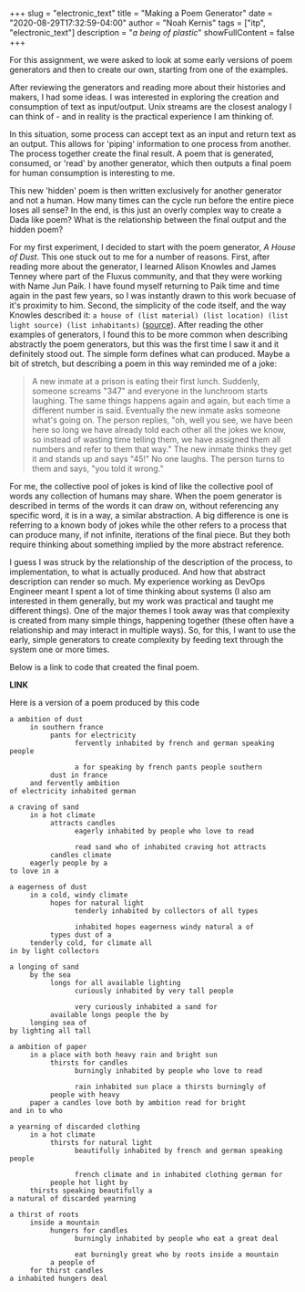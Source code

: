 +++
slug = "electronic_text"
title = "Making a Poem Generator"
date = "2020-08-29T17:32:59-04:00"
author = "Noah Kernis"
tags = ["itp", "electronic_text"]
description = "*a being of plastic*"
showFullContent = false
+++

For this assignment, we were asked to look at some early versions of poem generators and then to create our own, starting from one of the examples. 

After reviewing the generators and reading more about their histories and makers, I had some ideas. I was interested in exploring the creation and consumption of text as input/output. Unix streams are the closest analogy I can think of - and in reality is the practical experience I am thinking of.

In this situation, some process can accept text as an input and return text as an output. This allows for 'piping' information to one process from another. The process together create the final result. A poem that is generated, consumed, or 'read' by another generator, which then outputs a final poem for human consumption is interesting to me. 

This new 'hidden' poem is then written exclusively for another generator and not a human. How many times can the cycle run before the entire piece loses all sense? In the end, is this just an overly complex way to create a Dada like poem? What is the relationship between the final output and the hidden poem?

For my first experiment, I decided to start with the poem generator, *A House of Dust*. This one stuck out to me for a number of reasons. First, after reading more about the generator, I learned Alison Knowles and James Tenney where part of the Fluxus community, and that they were working with Name Jun Paik. I have found myself returning to Paik time and time again in the past few years, so I was instantly drawn to this work becuase of it's proximity to him. Second, the simplicity of the code itself, and the way Knowles described it: `a house of (list material) (list location) (list light source) (list inhabitants)` ([source](https://blog.calarts.edu/2009/09/10/alison-knowles-james-tenney-and-the-house-of-dust-at-calarts/)). After reading the other examples of generators, I found this to be more common when describing abstractly the poem generators, but this was the first time I saw it and it definitely stood out. The simple form defines what can produced. Maybe a bit of stretch, but describing a poem in this way reminded me of a joke:

> A new inmate at a prison is eating their first lunch. Suddenly, someone screams "347" and everyone in the lunchroom starts laughing. The same things happens again and again, but each time a different number is said. Eventually the new inmate asks someone what's going on. The person replies, "oh, well you see, we have been here so long we have already told each other all the jokes we know, so instead of wasting time telling them, we have assigned them all numbers and refer to them that way." The new inmate thinks they get it and stands up and says "45!" No one laughs. The person turns to them and says, "you told it wrong."

For me, the collective pool of jokes is kind of like the collective pool of words any collection of humans may share. When the poem generator is described in terms of the words it can draw on, without referencing any specific word, it is in a way, a similar abstraction. A big difference is one is referring to a known body of jokes while the other refers to a process that can produce many, if not infinite, iterations of the final piece. But they both require thinking about something implied by the more abstract reference. 

I guess I was struck by the relationship of the description of the process, to implementation, to what is actually produced. And how that abstract description can render so much. My experience working as DevOps Engineer meant I spent a lot of time thinking about systems (I also am interested in them generally, but my work was practical and taught me different things). One of the major themes I took away was that complexity is created from many simple things, happening together (these often have a relationship and may interact in multiple ways). So, for this, I want to use the early, simple generators to create complexity by feeding text through the system one or more times. 

Below is a link to code that created the final poem.

__LINK__

Here is a version of a poem produced by this code

```
a ambition of dust
     in southern france
          pants for electricity
                fervently inhabited by french and german speaking people

                a for speaking by french pants people southern
          dust in france
     and fervently ambition
of electricity inhabited german

a craving of sand
     in a hot climate
          attracts candles
                eagerly inhabited by people who love to read

                read sand who of inhabited craving hot attracts
          candles climate
     eagerly people by a
to love in a

a eagerness of dust
     in a cold, windy climate
          hopes for natural light
                tenderly inhabited by collectors of all types

                inhabited hopes eagerness windy natural a of
          types dust of a
     tenderly cold, for climate all
in by light collectors

a longing of sand
     by the sea
          longs for all available lighting
                curiously inhabited by very tall people

                very curiously inhabited a sand for
          available longs people the by
     longing sea of
by lighting all tall

a ambition of paper
     in a place with both heavy rain and bright sun
          thirsts for candles
                burningly inhabited by people who love to read

                rain inhabited sun place a thirsts burningly of
          people with heavy
     paper a candles love both by ambition read for bright
and in to who

a yearning of discarded clothing
     in a hot climate
          thirsts for natural light
                beautifully inhabited by french and german speaking people

                french climate and in inhabited clothing german for
          people hot light by
     thirsts speaking beautifully a
a natural of discarded yearning

a thirst of roots
     inside a mountain
          hungers for candles
                burningly inhabited by people who eat a great deal

                eat burningly great who by roots inside a mountain
          a people of
     for thirst candles
a inhabited hungers deal
```

<script src="https://gist.github.com/nkernis/e7cfa374d16fe16f320ed25a638db427.js"></script>